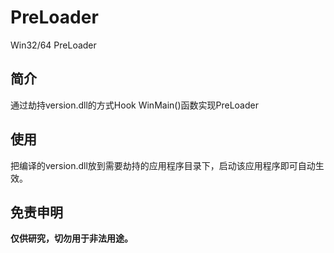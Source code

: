 # PreLoader
Win32/64 PreLoader

## 简介
通过劫持version.dll的方式Hook WinMain()函数实现PreLoader

## 使用
把编译的version.dll放到需要劫持的应用程序目录下，启动该应用程序即可自动生效。

## 免责申明
**仅供研究，切勿用于非法用途。**
